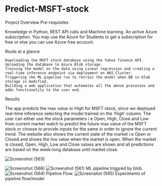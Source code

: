 # Predict-MSFT-stock
Project Overview
Pre-requisites

Knowledge in Python, REST API calls and Machine learning. An active Azure subscription. You may use the Azure for Students to get a subscription for free or else you can use Azure free account.

Route at a glance

    Downloading the MSFT stock database using the Yahoo finance API.
    Uploading the database to Azure Blob storage.
    Training the model on the data using Linear regression and creating a real-time inference endpoint via deployment on AKS Cluster.
    Triggering the ML pipeline run to retrain the model when DB in blob storage is modified.
    Building a web application that automates all the above processes and adds functionality to the user end.

Results

The app predicts the max value or High for MSFT stock, since we deployed real-time inference selecting the model trained on the ‘High’ column. The user can either use the stock parameters i.e Open, High, Close and Low from current market watch to predict the future max value of the MSFT stock or choose to provide inputs for the same in order to ignore the current trend. The website also shows the current state of the market i.e Open or Closed and shows the live value when the market is open. When the market is closed, Open, High, Low and Close values are shown and all predictions are based on the week-long database until market close.

![Screenshot (563)](https://user-images.githubusercontent.com/84835408/146638863-934f09f2-d3fd-4001-8d3d-5ae9927fedc8.png)

![Screenshot (566)](https://user-images.githubusercontent.com/84835408/146639323-72d8b07e-8d1e-4358-b343-a3be958d2d35.png)
![Screenshot (561)](https://user-images.githubusercontent.com/84835408/146638749-89612902-9b1e-4360-9e30-0dbf8785c279.png)
                                   ML pipeline triggred by blob.
![Screenshot (564)](https://user-images.githubusercontent.com/84835408/146638974-85368dd1-884b-469e-b4b4-25d222b2866e.png)
                                          Pipeline Flow.
![Screenshot (565)](https://user-images.githubusercontent.com/84835408/146639118-b08aa8a6-8cc3-420a-b425-db3ff8c9966d.png)
                                       Experiments of pipeline flow/model 

